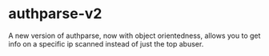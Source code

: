 # authparse-v2
A new version of authparse, now with object orientedness, allows you to get info on a specific ip scanned instead of just the top abuser.
